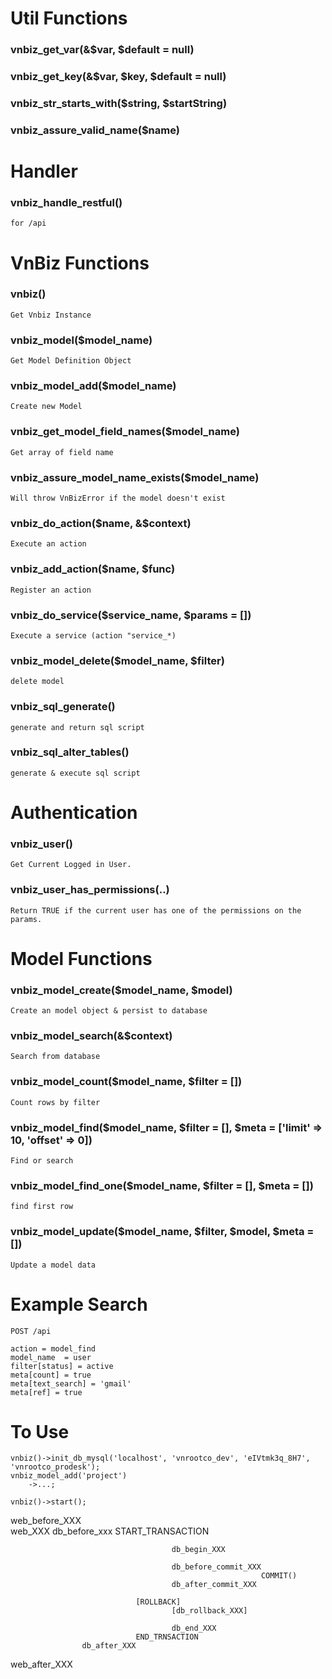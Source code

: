 
# Util Functions
### vnbiz_get_var(&$var, $default = null)
### vnbiz_get_key(&$var, $key, $default = null)
### vnbiz_str_starts_with($string, $startString)
### vnbiz_assure_valid_name($name)


# Handler
### vnbiz_handle_restful()
	for /api


# VnBiz Functions

### vnbiz()
	Get Vnbiz Instance
	
### vnbiz_model($model_name)
	Get Model Definition Object
	
### vnbiz_model_add($model_name)
	Create new Model
	
### vnbiz_get_model_field_names($model_name)
	Get array of field name

### vnbiz_assure_model_name_exists($model_name)
	Will throw VnBizError if the model doesn't exist

### vnbiz_do_action($name, &$context)
	Execute an action

### vnbiz_add_action($name, $func)
	Register an action

### vnbiz_do_service($service_name, $params = [])
	Execute a service (action "service_*)

### vnbiz_model_delete($model_name, $filter)
	delete model

### vnbiz_sql_generate()
	generate and return sql script

### vnbiz_sql_alter_tables()
	generate & execute sql script

# Authentication

### vnbiz_user()
	Get Current Logged in User.

### vnbiz_user_has_permissions(..)
	Return TRUE if the current user has one of the permissions on the params.	


# Model Functions

### vnbiz_model_create($model_name, $model)
	Create an model object & persist to database

### vnbiz_model_search(&$context)
	Search from database

### vnbiz_model_count($model_name, $filter = [])
	Count rows by filter

### vnbiz_model_find($model_name, $filter = [], $meta = ['limit' => 10, 'offset' => 0])
	Find or search

### vnbiz_model_find_one($model_name, $filter = [], $meta = [])
	find first row

### vnbiz_model_update($model_name, $filter, $model, $meta = [])
	Update a model data

# Example Search

```
POST /api

action = model_find
model_name	= user
filter[status] = active
meta[count] = true
meta[text_search] = 'gmail'
meta[ref] = true
```

# To Use

```
vnbiz()->init_db_mysql('localhost', 'vnrootco_dev', 'eIVtmk3q_8H7', 'vnrootco_prodesk');
vnbiz_model_add('project')
	->...;

vnbiz()->start();

```

web_before_XXX	
	web_XXX
					db_before_xxx
								START_TRANSACTION

										db_begin_XXX
										
										db_before_commit_XXX
															COMMIT()
										db_after_commit_XXX

								[ROLLBACK]
										[db_rollback_XXX]
										
										db_end_XXX
								END_TRNSACTION
					db_after_XXX

web_after_XXX
